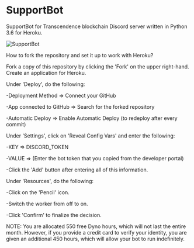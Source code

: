 # SupportBot

SupportBot for Transcendence blockchain Discord server written in Python 3.6 for Heroku.

![SupportBot](https://i.imgur.com/5IWtmTp.png)

How to fork the repository and set it up to work with Heroku?

Fork a copy of this repository by clicking the 'Fork' on the upper right-hand.
Create an application for Heroku.

Under 'Deploy', do the following:

-Deployment Method => Connect your GitHub

-App connected to GitHub => Search for the forked repository

-Automatic Deploy => Enable Automatic Deploy (to redeploy after every commit)

Under 'Settings', click on 'Reveal Config Vars' and enter the following:

-KEY => DISCORD_TOKEN

-VALUE => (Enter the bot token that you copied from the developer portal)

-Click the 'Add' button after entering all of this information.

Under 'Resources', do the following:

-Click on the 'Pencil' icon.

-Switch the worker from off to on.

-Click 'Confirm' to finalize the decision.

NOTE: You are allocated 550 free Dyno hours, which will not last the entire month. However, if you provide a credit card to verify your identity, you are given an additional 450 hours, which will allow your bot to run indefinitely.

